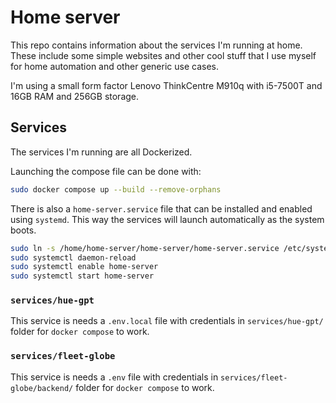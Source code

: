 # Home server

This repo contains information about the services I'm running at home. These include
some simple websites and other cool stuff that I use myself for home automation and other
generic use cases.

I'm using a small form factor Lenovo ThinkCentre M910q with i5-7500T and 16GB RAM and 256GB storage.

## Services

The services I'm running are all Dockerized.

Launching the compose file can be done with:

```bash
sudo docker compose up --build --remove-orphans
```

There is also a `home-server.service` file that can be installed and enabled using
`systemd`. This way the services will launch automatically as the system boots.

```bash
sudo ln -s /home/home-server/home-server/home-server.service /etc/systemd/system/home-server.service
sudo systemctl daemon-reload
sudo systemctl enable home-server
sudo systemctl start home-server
```

### `services/hue-gpt`

This service is needs a `.env.local` file with credentials in `services/hue-gpt/`
folder for `docker compose` to work.

### `services/fleet-globe`

This service is needs a `.env` file with credentials in `services/fleet-globe/backend/`
folder for `docker compose` to work.
